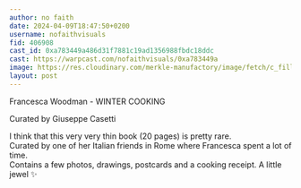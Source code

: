 ```yaml
---
author: no faith
date: 2024-04-09T18:47:50+0200
username: nofaithvisuals
fid: 406908
cast_id: 0xa783449a486d31f7881c19ad1356988fbdc18ddc
cast: https://warpcast.com/nofaithvisuals/0xa783449a
image: https://res.cloudinary.com/merkle-manufactory/image/fetch/c_fill,f_jpg/https%3A%2F%2Fi.imgur.com%2Fjogju68.jpeg
layout: post
---
```

Francesca Woodman - WINTER COOKING  
  
Curated by Giuseppe Casetti  
  
I think that this very very thin book (20 pages) is pretty rare.   
Curated by one of her Italian friends in Rome where Francesca spent a lot of time.  
Contains a few photos, drawings, postcards and a cooking receipt. A little jewel ✨  

<img src='https://res.cloudinary.com/merkle-manufactory/image/fetch/c_fill,f_jpg/https%3A%2F%2Fi.imgur.com%2Fjogju68.jpeg' alt='' referrerpolicy='no-referrer'/>